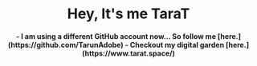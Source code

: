 <h1 align="center">Hey, It's me TaraT</h1>

<h4 align="center">
- I am using a different GitHub account now... So follow me [here.](https://github.com/TarunAdobe)
- Checkout my digital garden [here.](https://www.tarat.space/)
</h4>

<br>

